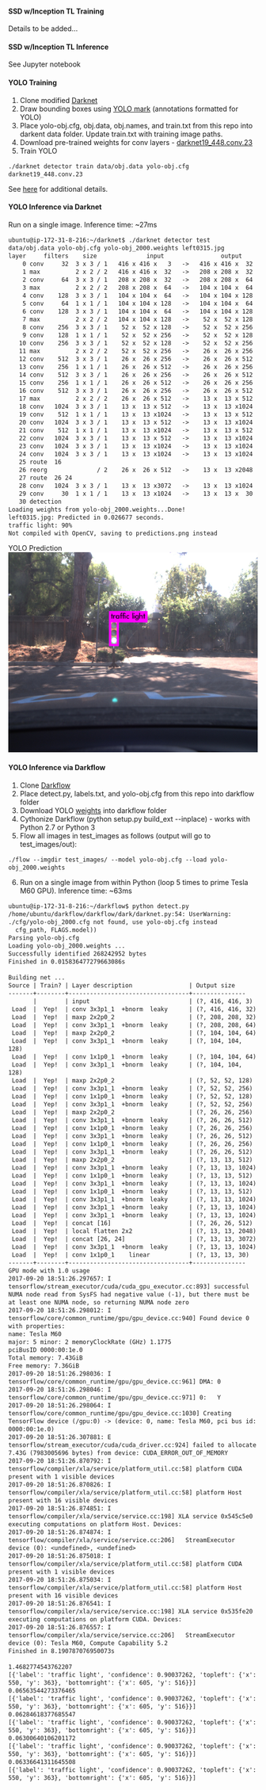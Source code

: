 #### SSD w/Inception TL Training

Details to be added...

#### SSD w/Inception TL Inference

See Jupyter notebook

#### YOLO Training

1. Clone modified [Darknet](https://github.com/AlexeyAB/darknet)
2. Draw bounding boxes using [YOLO mark](https://github.com/AlexeyAB/Yolo_mark) (annotations formatted for YOLO)
3. Place yolo-obj.cfg, obj.data, obj.names, and train.txt from this repo into darkent data folder. Update train.txt with training image paths.
4. Download pre-trained weights for conv layers - [darknet19_448.conv.23](http://pjreddie.com/media/files/darknet19_448.conv.23)
5. Train YOLO

```
./darknet detector train data/obj.data yolo-obj.cfg darknet19_448.conv.23
```

See [here](https://github.com/AlexeyAB/darknet#how-to-train-to-detect-your-custom-objects) for additional details.

#### YOLO Inference via Darknet

Run on a single image. Inference time: ~27ms

```
ubuntu@ip-172-31-8-216:~/darknet$ ./darknet detector test data/obj.data yolo-obj.cfg yolo-obj_2000.weights left0315.jpg
layer     filters    size              input                output
    0 conv     32  3 x 3 / 1   416 x 416 x   3   ->   416 x 416 x  32
    1 max          2 x 2 / 2   416 x 416 x  32   ->   208 x 208 x  32
    2 conv     64  3 x 3 / 1   208 x 208 x  32   ->   208 x 208 x  64
    3 max          2 x 2 / 2   208 x 208 x  64   ->   104 x 104 x  64
    4 conv    128  3 x 3 / 1   104 x 104 x  64   ->   104 x 104 x 128
    5 conv     64  1 x 1 / 1   104 x 104 x 128   ->   104 x 104 x  64
    6 conv    128  3 x 3 / 1   104 x 104 x  64   ->   104 x 104 x 128
    7 max          2 x 2 / 2   104 x 104 x 128   ->    52 x  52 x 128
    8 conv    256  3 x 3 / 1    52 x  52 x 128   ->    52 x  52 x 256
    9 conv    128  1 x 1 / 1    52 x  52 x 256   ->    52 x  52 x 128
   10 conv    256  3 x 3 / 1    52 x  52 x 128   ->    52 x  52 x 256
   11 max          2 x 2 / 2    52 x  52 x 256   ->    26 x  26 x 256
   12 conv    512  3 x 3 / 1    26 x  26 x 256   ->    26 x  26 x 512
   13 conv    256  1 x 1 / 1    26 x  26 x 512   ->    26 x  26 x 256
   14 conv    512  3 x 3 / 1    26 x  26 x 256   ->    26 x  26 x 512
   15 conv    256  1 x 1 / 1    26 x  26 x 512   ->    26 x  26 x 256
   16 conv    512  3 x 3 / 1    26 x  26 x 256   ->    26 x  26 x 512
   17 max          2 x 2 / 2    26 x  26 x 512   ->    13 x  13 x 512
   18 conv   1024  3 x 3 / 1    13 x  13 x 512   ->    13 x  13 x1024
   19 conv    512  1 x 1 / 1    13 x  13 x1024   ->    13 x  13 x 512
   20 conv   1024  3 x 3 / 1    13 x  13 x 512   ->    13 x  13 x1024
   21 conv    512  1 x 1 / 1    13 x  13 x1024   ->    13 x  13 x 512
   22 conv   1024  3 x 3 / 1    13 x  13 x 512   ->    13 x  13 x1024
   23 conv   1024  3 x 3 / 1    13 x  13 x1024   ->    13 x  13 x1024
   24 conv   1024  3 x 3 / 1    13 x  13 x1024   ->    13 x  13 x1024
   25 route  16
   26 reorg              / 2    26 x  26 x 512   ->    13 x  13 x2048
   27 route  26 24
   28 conv   1024  3 x 3 / 1    13 x  13 x3072   ->    13 x  13 x1024
   29 conv     30  1 x 1 / 1    13 x  13 x1024   ->    13 x  13 x  30
   30 detection
Loading weights from yolo-obj_2000.weights...Done!
left0315.jpg: Predicted in 0.026677 seconds.
traffic light: 90%
Not compiled with OpenCV, saving to predictions.png instead
```

YOLO Prediction
![YOLO prediction](YOLO/predictions.png)


#### YOLO Inference via Darkflow

1. Clone [Darkflow](https://github.com/thtrieu/darkflow)
2. Place detect.py, labels.txt, and yolo-obj.cfg from this repo into darkflow folder
3. Download YOLO [weights](https://drive.google.com/file/d/0B_SXDGKPsMsfYmdia1lzUjlSaXM/view?usp=sharing) into darkflow folder
4. Cythonize Darkflow (python setup.py build_ext --inplace) - works with Python 2.7 or Python 3
5. Flow all images in test_images as follows (output will go to test_images/out):

```
./flow --imgdir test_images/ --model yolo-obj.cfg --load yolo-obj_2000.weights 
```

6. Run on a single image from within Python (loop 5 times to prime Tesla M60 GPU). Inference time: ~63ms

```
ubuntu@ip-172-31-8-216:~/darkflow$ python detect.py 
/home/ubuntu/darkflow/darkflow/dark/darknet.py:54: UserWarning: ./cfg/yolo-obj_2000.cfg not found, use yolo-obj.cfg instead
  cfg_path, FLAGS.model))
Parsing yolo-obj.cfg
Loading yolo-obj_2000.weights ...
Successfully identified 268242952 bytes
Finished in 0.015836477279663086s

Building net ...
Source | Train? | Layer description                | Output size
-------+--------+----------------------------------+---------------
       |        | input                            | (?, 416, 416, 3)
 Load  |  Yep!  | conv 3x3p1_1  +bnorm  leaky      | (?, 416, 416, 32)
 Load  |  Yep!  | maxp 2x2p0_2                     | (?, 208, 208, 32)
 Load  |  Yep!  | conv 3x3p1_1  +bnorm  leaky      | (?, 208, 208, 64)
 Load  |  Yep!  | maxp 2x2p0_2                     | (?, 104, 104, 64)
 Load  |  Yep!  | conv 3x3p1_1  +bnorm  leaky      | (?, 104, 104, 128)
 Load  |  Yep!  | conv 1x1p0_1  +bnorm  leaky      | (?, 104, 104, 64)
 Load  |  Yep!  | conv 3x3p1_1  +bnorm  leaky      | (?, 104, 104, 128)
 Load  |  Yep!  | maxp 2x2p0_2                     | (?, 52, 52, 128)
 Load  |  Yep!  | conv 3x3p1_1  +bnorm  leaky      | (?, 52, 52, 256)
 Load  |  Yep!  | conv 1x1p0_1  +bnorm  leaky      | (?, 52, 52, 128)
 Load  |  Yep!  | conv 3x3p1_1  +bnorm  leaky      | (?, 52, 52, 256)
 Load  |  Yep!  | maxp 2x2p0_2                     | (?, 26, 26, 256)
 Load  |  Yep!  | conv 3x3p1_1  +bnorm  leaky      | (?, 26, 26, 512)
 Load  |  Yep!  | conv 1x1p0_1  +bnorm  leaky      | (?, 26, 26, 256)
 Load  |  Yep!  | conv 3x3p1_1  +bnorm  leaky      | (?, 26, 26, 512)
 Load  |  Yep!  | conv 1x1p0_1  +bnorm  leaky      | (?, 26, 26, 256)
 Load  |  Yep!  | conv 3x3p1_1  +bnorm  leaky      | (?, 26, 26, 512)
 Load  |  Yep!  | maxp 2x2p0_2                     | (?, 13, 13, 512)
 Load  |  Yep!  | conv 3x3p1_1  +bnorm  leaky      | (?, 13, 13, 1024)
 Load  |  Yep!  | conv 1x1p0_1  +bnorm  leaky      | (?, 13, 13, 512)
 Load  |  Yep!  | conv 3x3p1_1  +bnorm  leaky      | (?, 13, 13, 1024)
 Load  |  Yep!  | conv 1x1p0_1  +bnorm  leaky      | (?, 13, 13, 512)
 Load  |  Yep!  | conv 3x3p1_1  +bnorm  leaky      | (?, 13, 13, 1024)
 Load  |  Yep!  | conv 3x3p1_1  +bnorm  leaky      | (?, 13, 13, 1024)
 Load  |  Yep!  | conv 3x3p1_1  +bnorm  leaky      | (?, 13, 13, 1024)
 Load  |  Yep!  | concat [16]                      | (?, 26, 26, 512)
 Load  |  Yep!  | local flatten 2x2                | (?, 13, 13, 2048)
 Load  |  Yep!  | concat [26, 24]                  | (?, 13, 13, 3072)
 Load  |  Yep!  | conv 3x3p1_1  +bnorm  leaky      | (?, 13, 13, 1024)
 Load  |  Yep!  | conv 1x1p0_1    linear           | (?, 13, 13, 30)
-------+--------+----------------------------------+---------------
GPU mode with 1.0 usage
2017-09-20 18:51:26.297657: I tensorflow/stream_executor/cuda/cuda_gpu_executor.cc:893] successful NUMA node read from SysFS had negative value (-1), but there must be at least one NUMA node, so returning NUMA node zero
2017-09-20 18:51:26.298012: I tensorflow/core/common_runtime/gpu/gpu_device.cc:940] Found device 0 with properties: 
name: Tesla M60
major: 5 minor: 2 memoryClockRate (GHz) 1.1775
pciBusID 0000:00:1e.0
Total memory: 7.43GiB
Free memory: 7.36GiB
2017-09-20 18:51:26.298036: I tensorflow/core/common_runtime/gpu/gpu_device.cc:961] DMA: 0 
2017-09-20 18:51:26.298046: I tensorflow/core/common_runtime/gpu/gpu_device.cc:971] 0:   Y 
2017-09-20 18:51:26.298064: I tensorflow/core/common_runtime/gpu/gpu_device.cc:1030] Creating TensorFlow device (/gpu:0) -> (device: 0, name: Tesla M60, pci bus id: 0000:00:1e.0)
2017-09-20 18:51:26.307881: E tensorflow/stream_executor/cuda/cuda_driver.cc:924] failed to allocate 7.43G (7983005696 bytes) from device: CUDA_ERROR_OUT_OF_MEMORY
2017-09-20 18:51:26.870792: I tensorflow/compiler/xla/service/platform_util.cc:58] platform CUDA present with 1 visible devices
2017-09-20 18:51:26.870826: I tensorflow/compiler/xla/service/platform_util.cc:58] platform Host present with 16 visible devices
2017-09-20 18:51:26.874851: I tensorflow/compiler/xla/service/service.cc:198] XLA service 0x545c5e0 executing computations on platform Host. Devices:
2017-09-20 18:51:26.874874: I tensorflow/compiler/xla/service/service.cc:206]   StreamExecutor device (0): <undefined>, <undefined>
2017-09-20 18:51:26.875018: I tensorflow/compiler/xla/service/platform_util.cc:58] platform CUDA present with 1 visible devices
2017-09-20 18:51:26.875034: I tensorflow/compiler/xla/service/platform_util.cc:58] platform Host present with 16 visible devices
2017-09-20 18:51:26.876541: I tensorflow/compiler/xla/service/service.cc:198] XLA service 0x535fe20 executing computations on platform CUDA. Devices:
2017-09-20 18:51:26.876557: I tensorflow/compiler/xla/service/service.cc:206]   StreamExecutor device (0): Tesla M60, Compute Capability 5.2
Finished in 8.190787076950073s

1.4682774543762207
[{'label': 'traffic light', 'confidence': 0.90037262, 'topleft': {'x': 550, 'y': 363}, 'bottomright': {'x': 605, 'y': 516}}]
0.06563544273376465
[{'label': 'traffic light', 'confidence': 0.90037262, 'topleft': {'x': 550, 'y': 363}, 'bottomright': {'x': 605, 'y': 516}}]
0.06284618377685547
[{'label': 'traffic light', 'confidence': 0.90037262, 'topleft': {'x': 550, 'y': 363}, 'bottomright': {'x': 605, 'y': 516}}]
0.06300640106201172
[{'label': 'traffic light', 'confidence': 0.90037262, 'topleft': {'x': 550, 'y': 363}, 'bottomright': {'x': 605, 'y': 516}}]
0.06336641311645508
[{'label': 'traffic light', 'confidence': 0.90037262, 'topleft': {'x': 550, 'y': 363}, 'bottomright': {'x': 605, 'y': 516}}]
```